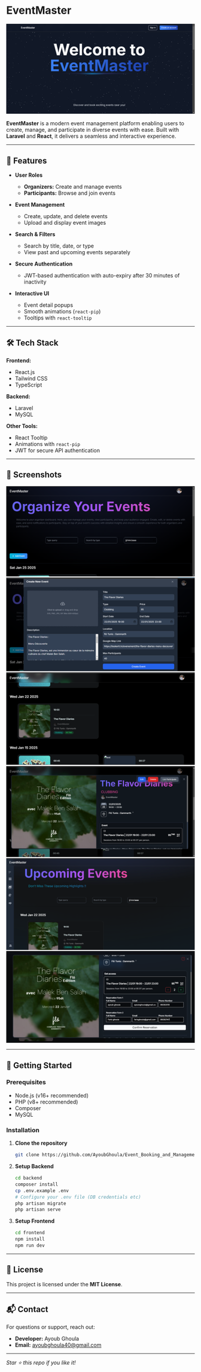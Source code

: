 # EventMaster

![EventMaster Banner](Conception%20de%20Plateforme%20de%20R%C3%A9servation%20et%20de%20Gestion%20d'%C3%89v%C3%A9nements/img_de_project/Home.png)

**EventMaster** is a modern event management platform enabling users to create, manage, and participate in diverse events with ease. Built with **Laravel** and **React**, it delivers a seamless and interactive experience.

---

## 🚀 Features

- **User Roles**
  - **Organizers:** Create and manage events
  - **Participants:** Browse and join events

- **Event Management**
  - Create, update, and delete events
  - Upload and display event images

- **Search & Filters**
  - Search by title, date, or type
  - View past and upcoming events separately

- **Secure Authentication**
  - JWT-based authentication with auto-expiry after 30 minutes of inactivity

- **Interactive UI**
  - Event detail popups
  - Smooth animations (`react-pip`)
  - Tooltips with `react-tooltip`

---

## 🛠️ Tech Stack

**Frontend:**
- React.js
- Tailwind CSS
- TypeScript

**Backend:**
- Laravel
- MySQL

**Other Tools:**
- React Tooltip
- Animations with `react-pip`
- JWT for secure API authentication

---

## 📸 Screenshots

![Details](Conception%20de%20Plateforme%20de%20R%C3%A9servation%20et%20de%20Gestion%20d'%C3%89v%C3%A9nements/img_de_project/Capture%20d%E2%80%99%C3%A9cran%202025-01-19%20105259.png) ![Create](Conception%20de%20Plateforme%20de%20R%C3%A9servation%20et%20de%20Gestion%20d'%C3%89v%C3%A9nements/img_de_project/Capture%20d%E2%80%99%C3%A9cran%202025-01-19%20112240.png)   
![4](Conception%20de%20Plateforme%20de%20R%C3%A9servation%20et%20de%20Gestion%20d'%C3%89v%C3%A9nements/img_de_project/Capture%20d%E2%80%99%C3%A9cran%202025-01-19%20112321.png)
![5](Conception%20de%20Plateforme%20de%20R%C3%A9servation%20et%20de%20Gestion%20d'%C3%89v%C3%A9nements/img_de_project/Capture%20d%E2%80%99%C3%A9cran%202025-01-19%20112414.png)
![3](Conception%20de%20Plateforme%20de%20R%C3%A9servation%20et%20de%20Gestion%20d'%C3%89v%C3%A9nements/img_de_project/Capture%20d%E2%80%99%C3%A9cran%202025-01-19%20113131.png)
![6](Conception%20de%20Plateforme%20de%20R%C3%A9servation%20et%20de%20Gestion%20d'%C3%89v%C3%A9nements/img_de_project/Capture%20d%E2%80%99%C3%A9cran%202025-01-19%20113014.png)


---

## 🚦 Getting Started

### Prerequisites

- Node.js (v16+ recommended)
- PHP (v8+ recommended)
- Composer
- MySQL

### Installation

1. **Clone the repository**
   ```bash
   git clone https://github.com/AyoubGhoula/Event_Booking_and_Management_Platform.git
   ```
2. **Setup Backend**
   ```bash
   cd backend
   composer install
   cp .env.example .env
   # Configure your .env file (DB credentials etc)
   php artisan migrate
   php artisan serve
   ```
3. **Setup Frontend**
   ```bash
   cd frontend
   npm install
   npm run dev
   ```

---

## 📄 License

This project is licensed under the **MIT License**.

---

## 📬 Contact

For questions or support, reach out:

- **Developer:** Ayoub Ghoula  
- **Email:** [ayoubghoula40@gmail.com](mailto:ayoubghoula40@gmail.com)

---

_Star ⭐️ this repo if you like it!_

